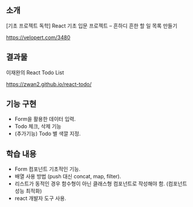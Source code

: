## 소개
[기초 프로젝트 독학] 
React 기초 입문 프로젝트 – 흔하디 흔한 할 일 목록 만들기

https://velopert.com/3480

## 결과물
이재완의 React Todo List

https://zwan2.github.io/react-todo/

## 기능 구현
- Form을 활용한 데이터 입력.
- Todo 체크, 삭제 기능
- (추가기능) Todo 별 색깔 지정.

## 학습 내용
- Form 컴포넌트 기초적인 기능.
- 배열 사용 방법 (push 대신 concat, map, filter).
- 리스트가 동적인 경우 함수형이 아닌 클래스형 컴포넌트로 작성해야 함. (컴포넌트 성능 최적화)
- react 개발자 도구 사용.
